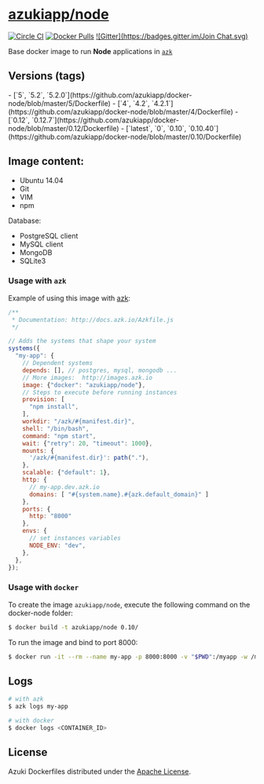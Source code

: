 [azukiapp/node](http://images.azk.io/#/node)
==================

[![Circle CI](https://circleci.com/gh/azukiapp/docker-node/tree/master.svg?style=svg)](https://circleci.com/gh/azukiapp/docker-node/tree/master)
[![Docker Pulls](https://img.shields.io/docker/pulls/azukiapp/node.svg)](azk-image)
[![Gitter](https://badges.gitter.im/Join Chat.svg)](gitter)

Base docker image to run **Node** applications in [`azk`](http://azk.io)

Versions (tags)
---

<versions>
- [`5`, `5.2`, `5.2.0`](https://github.com/azukiapp/docker-node/blob/master/5/Dockerfile)
- [`4`, `4.2`, `4.2.1`](https://github.com/azukiapp/docker-node/blob/master/4/Dockerfile)
- [`0.12`, `0.12.7`](https://github.com/azukiapp/docker-node/blob/master/0.12/Dockerfile)
- [`latest`, `0`, `0.10`, `0.10.40`](https://github.com/azukiapp/docker-node/blob/master/0.10/Dockerfile)
</versions>

Image content:
---

- Ubuntu 14.04
- Git
- VIM
- npm

Database:

- PostgreSQL client
- MySQL client
- MongoDB
- SQLite3


### Usage with `azk`

Example of using this image with [azk](http://azk.io):

```js
/**
 * Documentation: http://docs.azk.io/Azkfile.js
 */

// Adds the systems that shape your system
systems({
  "my-app": {
    // Dependent systems
    depends: [], // postgres, mysql, mongodb ...
    // More images:  http://images.azk.io
    image: {"docker": "azukiapp/node"},
    // Steps to execute before running instances
    provision: [
      "npm install",
    ],
    workdir: "/azk/#{manifest.dir}",
    shell: "/bin/bash",
    command: "npm start",
    wait: {"retry": 20, "timeout": 1000},
    mounts: {
      '/azk/#{manifest.dir}': path("."),
    },
    scalable: {"default": 1},
    http: {
      // my-app.dev.azk.io
      domains: [ "#{system.name}.#{azk.default_domain}" ]
    },
    ports: {
      http: "8000"
    },
    envs: {
      // set instances variables
      NODE_ENV: "dev",
    },
  },
});
```

### Usage with `docker`

To create the image `azukiapp/node`, execute the following command on the docker-node folder:

```sh
$ docker build -t azukiapp/node 0.10/
```

To run the image and bind to port 8000:

```sh
$ docker run -it --rm --name my-app -p 8000:8000 -v "$PWD":/myapp -w /myapp azukiapp/node node server.js
```

Logs
---

```sh
# with azk
$ azk logs my-app

# with docker
$ docker logs <CONTAINER_ID>
```

## License

Azuki Dockerfiles distributed under the [Apache License](https://github.com/azukiapp/dockerfiles/blob/master/LICENSE).
